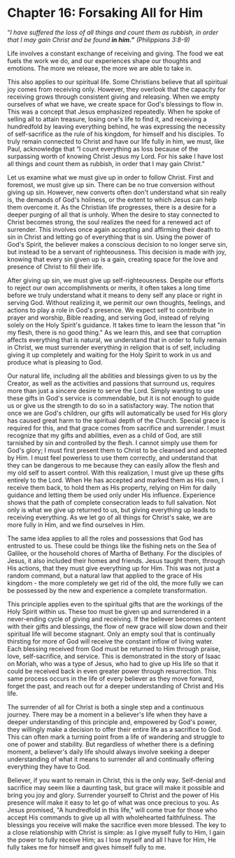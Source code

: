 # Chapter 16: Forsaking All for Him

“_I have suffered the loss of all things and count them as rubbish, in order that I may gain Christ and be found **in him.”** (Philippians 3:8-9)_

Life involves a constant exchange of receiving and giving. The food we eat fuels the work we do, and our experiences shape our thoughts and emotions. The more we release, the more we are able to take in.

This also applies to our spiritual life. Some Christians believe that all spiritual joy comes from receiving only. However, they overlook that the capacity for receiving grows through consistent giving and releasing. When we empty ourselves of what we have, we create space for God's blessings to flow in. This was a concept that Jesus emphasized repeatedly. When he spoke of selling all to attain treasure, losing one's life to find it, and receiving a hundredfold by leaving everything behind, he was expressing the necessity of self-sacrifice as the rule of his kingdom, for himself and his disciples. To truly remain connected to Christ and have our life fully in him, we must, like Paul, acknowledge that “I count everything as loss because of the surpassing worth of knowing Christ Jesus my Lord. For his sake I have lost all things and count them as rubbish, in order that I may gain Christ."

Let us examine what we must give up in order to follow Christ. First and foremost, we must give up sin. There can be no true conversion without giving up sin. However, new converts often don't understand what sin really is, the demands of God's holiness, or the extent to which Jesus can help them overcome it. As the Christian life progresses, there is a desire for a deeper purging of all that is unholy. When the desire to stay connected to Christ becomes strong, the soul realizes the need for a renewed act of surrender. This involves once again accepting and affirming their death to sin in Christ and letting go of everything that is sin. Using the power of God's Spirit, the believer makes a conscious decision to no longer serve sin, but instead to be a servant of righteousness. This decision is made with joy, knowing that every sin given up is a gain, creating space for the love and presence of Christ to fill their life.

After giving up sin, we must give up self-righteousness. Despite our efforts to reject our own accomplishments or merits, it often takes a long time before we truly understand what it means to deny self any place or right in serving God. Without realizing it, we permit our own thoughts, feelings, and actions to play a role in God's presence. We expect self to contribute in prayer and worship, Bible reading, and serving God, instead of relying solely on the Holy Spirit's guidance. It takes time to learn the lesson that "in my flesh, there is no good thing." As we learn this, and see that corruption affects everything that is natural, we understand that in order to fully remain in Christ, we must surrender everything in religion that is of self, including giving it up completely and waiting for the Holy Spirit to work in us and produce what is pleasing to God.

Our natural life, including all the abilities and blessings given to us by the Creator, as well as the activities and passions that surround us, requires more than just a sincere desire to serve the Lord. Simply wanting to use these gifts in God's service is commendable, but it is not enough to guide us or give us the strength to do so in a satisfactory way. The notion that once we are God's children, our gifts will automatically be used for His glory has caused great harm to the spiritual depth of the Church. Special grace is required for this, and that grace comes from sacrifice and surrender. I must recognize that my gifts and abilities, even as a child of God, are still tarnished by sin and controlled by the flesh. I cannot simply use them for God's glory; I must first present them to Christ to be cleansed and accepted by Him. I must feel powerless to use them correctly, and understand that they can be dangerous to me because they can easily allow the flesh and my old self to assert control. With this realization, I must give up these gifts entirely to the Lord. When He has accepted and marked them as His own, I receive them back, to hold them as His property, relying on Him for daily guidance and letting them be used only under His influence. Experience shows that the path of complete consecration leads to full salvation. Not only is what we give up returned to us, but giving everything up leads to receiving everything. As we let go of all things for Christ's sake, we are more fully in Him, and we find ourselves in Him.

The same idea applies to all the roles and possessions that God has entrusted to us. These could be things like the fishing nets on the Sea of Galilee, or the household chores of Martha of Bethany. For the disciples of Jesus, it also included their homes and friends. Jesus taught them, through His actions, that they must give everything up for Him. This was not just a random command, but a natural law that applied to the grace of His kingdom - the more completely we get rid of the old, the more fully we can be possessed by the new and experience a complete transformation.

This principle applies even to the spiritual gifts that are the workings of the Holy Spirit within us. These too must be given up and surrendered in a never-ending cycle of giving and receiving. If the believer becomes content with their gifts and blessings, the flow of new grace will slow down and their spiritual life will become stagnant. Only an empty soul that is continually thirsting for more of God will receive the constant inflow of living water. Each blessing received from God must be returned to Him through praise, love, self-sacrifice, and service. This is demonstrated in the story of Isaac on Moriah, who was a type of Jesus, who had to give up His life so that it could be received back in even greater power through resurrection. This same process occurs in the life of every believer as they move forward, forget the past, and reach out for a deeper understanding of Christ and His life.

The surrender of all for Christ is both a single step and a continuous journey. There may be a moment in a believer's life when they have a deeper understanding of this principle and, empowered by God's power, they willingly make a decision to offer their entire life as a sacrifice to God. This can often mark a turning point from a life of wandering and struggle to one of power and stability. But regardless of whether there is a defining moment, a believer's daily life should always involve seeking a deeper understanding of what it means to surrender all and continually offering everything they have to God.

Believer, if you want to remain in Christ, this is the only way. Self-denial and sacrifice may seem like a daunting task, but grace will make it possible and bring you joy and glory. Surrender yourself to Christ and the power of His presence will make it easy to let go of what was once precious to you. As Jesus promised, "A hundredfold in this life," will come true for those who accept His commands to give up all with wholehearted faithfulness. The blessings you receive will make the sacrifice even more blessed. The key to a close relationship with Christ is simple: as I give myself fully to Him, I gain the power to fully receive Him; as I lose myself and all I have for Him, He fully takes me for himself and gives himself fully to me.
